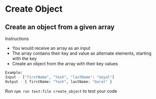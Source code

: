 # Create Object

## Create an object from a given array

Instructions
* You would receive an array as an input
* The array contains their key and value as alternate elements, starting with the key
* Create an object from the array with their key values

```bash
Example:
Input - ["firstName", "Yash", "lastName": "Goyal"]
Output - { firstName: "Yash", lastName: "Goral" }
```

Run ```npm run test:file create_object``` to test your code